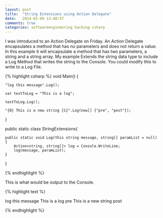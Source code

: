 ```yaml
---
layout: post
title:  "String Extensions using Action Delegate"
date:   2014-02-09 13:48:57
comments: true
categories: softwareengineering hacking csharp
---
```


I was introduced to an Action Delegate on Friday. An Action Delegate encapsulates a method that has no parameters and does not return a value. In this example it will encapsulate a method that has two parameters, a string and a string array. My example Extends the string data type to include a Log Method that writes the string to the Console. You could modify this to write to a Log File.

{% highlight csharp %}
void Main()
{

	"log this message".Log();

	var textToLog = "This is a log";

	textToLog.Log();

	"{0} This is a new string {1}".Log(new[] {"pre", "post"});
}

public static class StringExtensions{

	public static void Log(this string message, string[] paramList = null){
		Action<string, string[]> log = Console.WriteLine;
		log(message, paramList);
	}

}


{% endhighlight %}

This is what would be output to the Console.

{% highlight text %}

log this message
This is a log
pre This is a new string post

{% endhighlight %}
